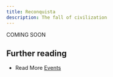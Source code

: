 ```yaml
---
title: Reconquista
description: The fall of civilization
---
```


COMING SOON

## Further reading

- Read More [Events](/events/)